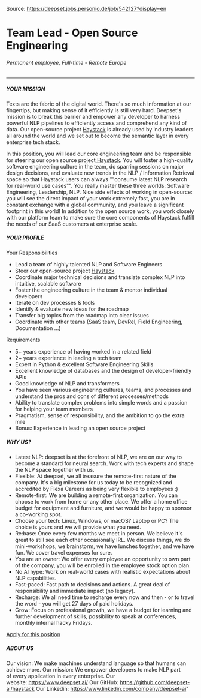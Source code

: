 Source: https://deepset.jobs.personio.de/job/542127?display=en 
# Team Lead - Open Source Engineering

###### Permanent employee, Full-time - Remote Europe

* * * * *

##### YOUR MISSION

​Texts are the fabric of the digital world. There's so much information at our fingertips, but making sense of it efficiently is still very hard. Deepset's mission is to break this barrier and empower any developer to harness powerful NLP pipelines to efficiently access and comprehend any kind of data. Our open-source project [Haystack](https://github.com/deepset-ai/haystack/) is already used by industry leaders all around the world and we set out to become the semantic layer in every enterprise tech stack.

In this position, you will lead our core engineering team and be responsible for steering our open source project[ Haystack](https://github.com/deepset-ai/haystack/). You will foster a high-quality software engineering culture in the team, do sparring sessions on major design decisions, and evaluate new trends in the NLP / Information Retrieval space so that Haystack users can always ""consume latest NLP research for real-world use cases"". You really master these three worlds: Software Engineering, Leadership, NLP.
Nice side effects of working in open-source: you will see the direct impact of your work extremely fast, you are in constant exchange with a global community, and you leave a significant footprint in this world!
In addition to the open source work, you work closely with our platform team to make sure the core components of Haystack fulfill the needs of our SaaS customers at enterprise scale.

##### YOUR PROFILE

Your Responsibilities
- Lead a team of highly talented NLP and Software Engineers
- Steer our open-source project [Haystack](https://github.com/deepset-ai/haystack/)
- Coordinate major technical decisions and translate complex NLP into intuitive, scalable software
- Foster the engineering culture in the team & mentor individual developers
- Iterate on dev processes & tools
- Identify & evaluate new ideas for the roadmap
- Transfer big topics from the roadmap into clear issues
- Coordinate with other teams (SaaS team, DevRel, Field Engineering, Documentation ...)

Requirements
- 5+ years experience of having worked in a related field
- 2+ years experience in leading a tech team
- Expert in Python & excellent Software Engineering Skills
- Excellent knowledge of databases and the design of developer-friendly APIs
- Good knowledge of NLP and transformers
- You have seen various engineering cultures, teams, and processes and understand the pros and cons of different processes/methods
- Ability to translate complex problems into simple words and a passion for helping your team members
- Pragmatism, sense of responsibility, and the ambition to go the extra mile
- Bonus: Experience in leading an open source project

##### WHY US?

-   Latest NLP: deepset is at the forefront of NLP, we are on our way to become a standard for neural search. Work with tech experts and shape the NLP space together with us.
-   Flexible: At deepset, we all treasure the remote-first nature of the company. It's a big milestone for us today to be recognized and accredited by Flexa Careers as being very flexible to employees :)
-   Remote-first: We are building a remote-first organization. You can choose to work from home or any other place. We offer a home office budget for equipment and furniture, and we would be happy to sponsor a co-working spot.
-   Choose your tech: Linux, Windows, or macOS? Laptop or PC? The choice is yours and we will provide what you need.
-   Re:base: Once every few months we meet in person. We believe it's great to still see each other occasionally IRL. We discuss things, we do mini-workshops, we brainstorm, we have lunches together, and we have fun. We cover travel expenses for sure.
-   You are an owner: We offer every employee an opportunity to own part of the company, you will be enrolled in the employee stock option plan.
-   No AI hype: Work on real-world cases with realistic expectations about NLP capabilities.
-   Fast-paced: Fast path to decisions and actions. A great deal of responsibility and immediate impact (no legacy).
-   Recharge: We all need time to recharge every now and then - or to travel the word - you will get 27 days of paid holidays. 
-   Grow: Focus on professional growth, we have a budget for learning and further development of skills, possibility to speak at conferences, monthly internal hacky Fridays.

[Apply for this position](https://deepset.jobs.personio.de/job/542127?display=en#apply)

##### ABOUT US

Our vision: We make machines understand language so that humans can achieve more.
Our mission: We empower developers to make NLP part of every application in every enterprise.
Our website: https://www.deepset.ai/
Our GitHub: https://github.com/deepset-ai/haystack
Our Linkedin: https://www.linkedin.com/company/deepset-ai"
